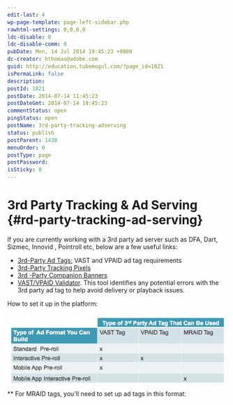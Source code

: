 ```yaml
---
edit-last: 4
wp-page-template: page-left-sidebar.php
rawhtml-settings: 0,0,0,0
ldc-disable: 0
ldc-disable-comm: 0
pubDate: Mon, 14 Jul 2014 19:45:23 +0000
dc-creator: hthomas@adobe.com
guid: http://education.tubemogul.com/?page_id=1821
isPermaLink: false
description: 
postId: 1821
postDate: 2014-07-14 11:45:23
postDateGmt: 2014-07-14 19:45:23
commentStatus: open
pingStatus: open
postName: 3rd-party-tracking-adserving
status: publish
postParent: 1430
menuOrder: 0
postType: page
postPassword: 
isSticky: 0
---
```


# 3rd Party Tracking & Ad Serving {#rd-party-tracking-ad-serving}

If you are currently working with a 3rd party ad server such as DFA, Dart, Sizmec, Innovid , Pointroll etc, below are a few useful links:

* [3rd-Party Ad Tags:](3rd-party-tracking-adserving/ad-tags.md)&nbsp;VAST and VPAID ad tag requirements
* [3rd-Party Tracking Pixels](3rd-party-tracking-adserving/tracking-pixels.md)
* [3rd -Party Companion Banners](3rd-party-tracking-adserving/companion-banner.md)
* [VAST/VPAID Validator](3rd-party-tracking-adserving/ad-tags/vastvpaid-validator.md). This tool identifies any&nbsp;potential errors with the 3rd party ad tag to help avoid delivery or playback issues.

How to set it up in the platform:

[ ![Adtags](assets/adtags.png)](assets/adtags.png)
&#42;&#42; For MRAID tags, you'll need to set up ad tags in this format: <script type="text/javascript" src="CLIENT&nbsp;MRAID&nbsp;TAG"></script> 